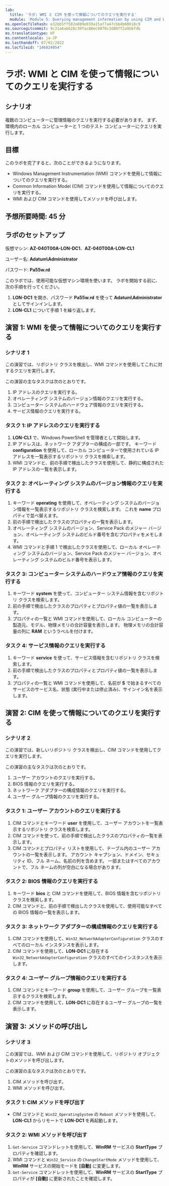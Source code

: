 ```yaml
---
lab:
  title: 'ラボ: WMI と CIM を使って情報についてのクエリを実行する'
  module: 'Module 5: Querying management information by using CIM and WMI'
ms.openlocfilehash: e32bb5ff582e809e039a15af7a47cbb4b60018c9
ms.sourcegitcommit: 9c31a6ab628c30fac88ec9070c3d807f2a9bbfdb
ms.translationtype: HT
ms.contentlocale: ja-JP
ms.lasthandoff: 07/02/2022
ms.locfileid: "146824954"
---
```

# <a name="lab-querying-information-by-using-wmi-and-cim"></a>ラボ: WMI と CIM を使って情報についてのクエリを実行する

## <a name="scenario"></a>シナリオ

複数のコンピューターに管理情報のクエリを実行する必要があります。 まず、環境内のローカル コンピューターと 1 つのテスト コンピューターにクエリを実行します。

## <a name="objectives"></a>目標

このラボを完了すると、次のことができるようになります。

- Windows Management Instrumentation (WMI) コマンドを使用して情報についてのクエリを実行する。
- Common Information Model (CIM) コマンドを使用して情報についてのクエリを実行する。
- WMI および CIM コマンドを使用してメソッドを呼び出します。

## <a name="estimated-time-45-minutes"></a>予想所要時間: 45 分

## <a name="lab-setup"></a>ラボのセットアップ

仮想マシン: **AZ-040T00A-LON-DC1**、**AZ-040T00A-LON-CL1**

ユーザー名: **Adatum\\Administrator**

パスワード: **Pa55w.rd**

このラボでは、使用可能な仮想マシン環境を使います。 ラボを開始する前に、次の手順を行ってください。

1. **LON-DC1** を開き、パスワード **Pa55w.rd** を使って **Adatum\\Administrator** としてサインインします。
1. **LON-CL1** について手順 1 を繰り返します。

## <a name="exercise-1-querying-information-by-using-wmi"></a>演習 1: WMI を使って情報についてのクエリを実行する

### <a name="scenario-1"></a>シナリオ 1

この演習では、リポジトリ クラスを検出し、WMI コマンドを使用してこれに対するクエリを実行します。

この演習の主なタスクは次のとおりです。

1. IP アドレスのクエリを実行する。
1. オペレーティング システムのバージョン情報のクエリを実行する。
1. コンピューター システムのハードウェア情報のクエリを実行する。
1. サービス情報のクエリを実行する。

### <a name="task-1-query-ip-addresses"></a>タスク 1: IP アドレスのクエリを実行する

1. **LON-CL1** で、Windows PowerShell を管理者として開始します。
1. IP アドレスは、ネットワーク アダプターの構成の一部です。 キーワード **configuration** を使用して、ローカル コンピューターで使用されている IP アドレスを一覧表示するリポジトリ クラスを検索します。
1. WMI コマンドと、前の手順で検出したクラスを使用して、静的に構成された IP アドレスの一覧を表示します。

### <a name="task-2-query-operating-system-version-information"></a>タスク 2: オペレーティング システムのバージョン情報のクエリを実行する

1. キーワード **operating** を使用して、オペレーティング システムのバージョン情報を一覧表示するリポジトリ クラスを検索します。 これを **name** プロパティで並べ替えます。
1. 前の手順で検出したクラスのプロパティの一覧を表示します。
1. オペレーティング システムのバージョン、Service Pack のメジャー バージョン、オペレーティング システムのビルド番号を含むプロパティをメモします。
1. WMI コマンドと手順 1 で検出したクラスを使用して、ローカル オペレーティング システムのバージョン、Service Pack のメジャー バージョン、オペレーティング システムのビルド番号を表示します。

### <a name="task-3-query-computer-system-hardware-information"></a>タスク 3: コンピューター システムのハードウェア情報のクエリを実行する

1. キーワード **system** を使って、コンピューター システム情報を含むリポジトリ クラスを検索します。
1. 前の手順で検出したクラスのプロパティとプロパティ値の一覧を表示します。
1. プロパティの一覧と WMI コマンドを使用して、ローカル コンピューターの製造元、モデル、物理メモリの合計容量を表示します。 物理メモリの合計容量の列に **RAM** というラベルを付けます。

### <a name="task-4-query-service-information"></a>タスク 4: サービス情報のクエリを実行する

1. キーワード **service** を使って、サービス情報を含むリポジトリ クラスを検索します。
1. 前の手順で検出したクラスのプロパティとプロパティ値の一覧を表示します。
1. プロパティの一覧と WMI コマンドを使用して、名前が **S** で始まるすべてのサービスのサービス名、状態 (実行中または停止済み)、サインイン名を表示します。

## <a name="exercise-2-querying-information-by-using-cim"></a>演習 2: CIM を使って情報についてのクエリを実行する

### <a name="scenario-2"></a>シナリオ 2

この演習では、新しいリポジトリ クラスを検出し、CIM コマンドを使用してクエリを実行します。

この演習の主なタスクは次のとおりです。

1. ユーザー アカウントのクエリを実行する。
1. BIOS 情報のクエリを実行する。
1. ネットワーク アダプターの構成情報のクエリを実行する。
1. ユーザー グループ情報のクエリを実行する。

### <a name="task-1-query-user-accounts"></a>タスク 1: ユーザー アカウントのクエリを実行する

1. CIM コマンドとキーワード **user** を使用して、ユーザー アカウントを一覧表示するリポジトリ クラスを検索します。
1. CIM コマンドを使って、前の手順で検出したクラスのプロパティの一覧を表示します。
1. CIM コマンドとプロパティ リストを使用して、テーブル内のユーザー アカウントの一覧を表示します。 アカウント キャプション、ドメイン、セキュリティ ID、フル ネーム、名前の列を含めます。 一部またはすべてのアカウントで、フル ネームの列が空白になる場合があります。

### <a name="task-2-query-bios-information"></a>タスク 2: BIOS 情報のクエリを実行する

1. キーワード **bios** と CIM コマンドを使用して、BIOS 情報を含むリポジトリ クラスを検索します。 
1. CIM コマンドと、前の手順で検出したクラスを使用して、使用可能なすべての BIOS 情報の一覧を表示します。

### <a name="task-3-query-network-adapter-configuration-information"></a>タスク 3: ネットワーク アダプターの構成情報のクエリを実行する

1. CIM コマンドを使用して、`Win32_NetworkAdapterConfiguration` クラスのすべてのローカル インスタンスを表示します。
1. CIM コマンドを使用して、**LON-DC1** に存在する `Win32_NetworkAdapterConfiguration` クラスのすべてのインスタンスを表示します。

### <a name="task-4-query-user-group-information"></a>タスク 4: ユーザー グループ情報のクエリを実行する

1. CIM コマンドとキーワード **group** を使用して、ユーザー グループを一覧表示するクラスを検索します。
1. CIM コマンドを使用して、**LON-DC1** に存在するユーザー グループの一覧を表示します。

## <a name="exercise-3-invoking-methods"></a>演習 3: メソッドの呼び出し

### <a name="scenario-3"></a>シナリオ 3

この演習では、WMI および CIM コマンドを使用して、リポジトリ オブジェクトのメソッドを呼び出します。

この演習の主なタスクは次のとおりです。

1. CIM メソッドを呼び出す。
1. WMI メソッドを呼び出す。

### <a name="task-1-invoke-a-cim-method"></a>タスク 1: CIM メソッドを呼び出す

- CIM コマンドと `Win32_OperatingSystem` の `Reboot` メソッドを使用して、**LON-CL1** からリモートで **LON-DC1** を再起動します。

### <a name="task-2-invoke-a-wmi-method"></a>タスク 2: WMI メソッドを呼び出す

1. `Get-Service` コマンドレットを使用して、**WinRM** サービスの **StartType** プロパティを確認します。
1. WMI コマンドと `Win32_Service` の `ChangeStartMode` メソッドを使用して、**WinRM** サービスの開始モードを **[自動]** に変更します。
1. `Get-Service` コマンドレットを使用して、**WinRM** サービスの **StartType** プロパティが **[自動]** に更新されたことを確認します。
